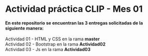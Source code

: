 ###
<h1><b>Actividad práctica CLIP - Mes 01 </b><br></h1>
<h4>En este repositorio se encuentran las 3 entregas solicitadas de la siguiente manera:<br></h4>
<p>
Actividad 01 - HTML y CSS en la rama <b>master</b> <br>
Actividad 02 - Bootstrap en la rama <b>Actividad02</b><br>
Actividad 03 - Js en la rama <b>Actividad03</b><br>
</p>

